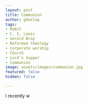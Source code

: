```yaml
---
layout: post
title: Communion
author: gheslop
tags:
- Habit
- C. S. Lewis
- Gerald Bray
- Reformed theology
- Corporate worship
- Church
- Lord's Supper
- Communion
image: assets/images/communion.jpg
featured: false
hidden: false

---
```

I recently w